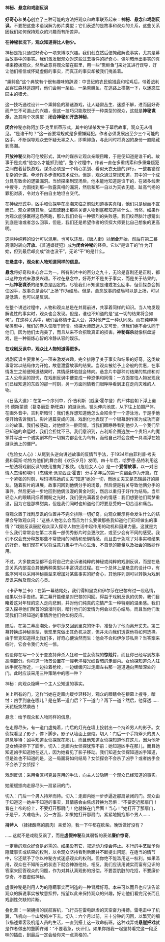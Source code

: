 #### 神秘、悬念和戏剧反讽

**好奇心**和**关心**创立了三种可能的方法把观众和故事联系起来：**神秘**、**悬念**和**戏剧反讽**。不要把这些术语误解为影片类型；它们表述的是故事和观众的关系，这些关系因我们如何保持观众的兴趣而有所差异。

**在神秘状况下，观众知道得比人物少。**

神秘是指只通过好奇心一项来博取兴趣。我们创立然后便掩藏解说事实，尤其是幕后故事中的事实。我们激发起观众对这些过去事件的好奇心，偶尔暗示出事实的真相来撩拨观众，然后故意将观众蒙在鼓里，用一些“熏鲱鱼”[1](#1_33)来对其进行误导，好让他们相信或怀疑虚假的事实，而真正的事实却被我们掩盖着。

“熏鲱鱼”这个典故有个很有趣味的辞源：中世纪的农民偷猎鹿和松鸡后，带着战利品穿过森林逃跑时，他们会用一条鱼，一条熏鲱鱼，在逃路上横拖一下，以迷惑庄园主的猎犬。

这一技巧通过设计一个熏鲱鱼的猜谜游戏，让人疑窦丛生、迷惑不解，进而因好奇而产生不可遏止的兴趣，但这一技巧只能取悦于一种类型的观众，这就是**神秘谋杀**，及其两个次类型：**闭合神秘**和**开放神秘**。

**闭合**神秘亦称阿加莎·克里斯蒂形式，其中的谋杀发生于幕后故事，观众无从得见。“是谁干的？”这一首要常规就是多重嫌疑犯。作者必须发展出至少三个可能的凶手，不断误导观众去怀疑无辜之人，即熏鲱鱼，与此同时将真凶的身份一直隐藏到高潮。

**开放神秘**又称可伦坡形式，其中的谋杀让观众亲眼目睹，于是便知道是谁干的。故事于是变成“他怎么才能抓到他”。整个过程中，作者一直在多重线索和多重嫌疑犯之间做着替换游戏。谋杀必须是一个精心策划、看似天衣无缝的罪行，一整套错综复杂的计谋，牵涉许多步骤和技术成分。但是，观众通过常规知道，其中的一个成分具有致命的逻辑漏洞。当侦探来到现场后，他本能地知道是谁干的，在诸多线索中搜寻，力图找到那一败露真相的漏洞，然后和那一自以为天衣无缝、趾高气扬的罪犯对质，令对方不由自主地坦白交代。

在神秘形式中，凶手和侦探早在高潮来临之前就知道事实真相，他们只是秘而不宣而已。观众紧随其后，试图琢磨出那些关键人物到底都知道些什么。当然，如果作为观众能够赢得这场赛跑，那么我们会有一种强烈的失败感。我们绞尽脑汁想猜出到底是谁或者怎么回事，但是，我们还是希望作者的侦探大师要比自己想象的更高明。

这两种纯粹的设计可以混用，也可以违反。《唐人街》以**闭合**开始，然后在第二幕高潮时转向**开放**。《普通嫌疑犯》成为**闭合神秘**的经典。它以“是谁干的”作为开始，但到最后却变成“谁也没干”，无论“干”的是什么。

**在悬念中，观众和人物知道同样的信息。**

**悬念**将好奇和关心合二为一。所有影片中的百分之九十，无论是喜剧还是正剧，都以这种方式来激发兴趣。不过在悬念中，好奇并不是关于事实，而是关于结果的。一起**神秘谋杀**的结果总是固定的。尽管我们不知道是谁或怎么回事，但侦探总会抓住凶手，故事总是会以“上扬”作为结局。但是，悬念故事的结局可以是上扬，可以是低落，也可以是反讽。

在整个讲述过程中，人物和观众总是在并肩前进，共享着同样的知识。当人物发现解说性的事实时，观众也会发现。但是，谁也不知道的是“这一切的结果将会如何”。在这种关系中，我们会移情于主人公，并对他产生一种认同感。而在纯粹神秘类型中，我们的卷入仅限于同情。侦探大师既迷人又可爱，但我们绝不会认同于他们，因为他们太完美了，而且从来不会招致真正的损害。**神秘谋杀**就像棋盘游戏，是一种锻炼心智的冷静从容的娱乐。

**在戏剧反讽中，观众比人物知道得更多。**

戏剧反讽主要靠关心一项来激发兴趣，完全排除了关于事实和结果的好奇。这类故事常常以结局作为开始，故意泄露故事的结果。当观众被给予上帝般的优惠，在事情发生之前便知道结果时，其情感体验就会转向。悬念片中那种对结果的焦虑和对主人公命运的担忧，在戏剧反讽中便变成一种恐惧和同情：一方面害怕人物发现我们已经知道的东西的那一时刻，另一方面同情我们眼睁睁看到正在走向灾难的人物。

《日落大道》：在第一个序列中，乔·吉利斯（威廉·霍尔登）的尸体脸朝下浮上诺玛·德斯蒙德（葛洛丽亚·斯旺森）的游泳池。镜头伸向池底，从下往上拍摄尸体，在画外音中，吉利斯暗忖：我们也许想知道他怎么会殒命于一个游泳池，于是乎他便开始告诉我们。影片通篇变成闪回，戏剧化地表现了一个银幕剧作家为成功而奋斗的故事。我们被感动，对他倾注一腔同情，当我们眼睁睁看到他步入一个我们早已知道的命运时，我们会担忧不已。我们意识到，吉利斯企图逃脱一个贵妇人的魔掌并写出一个诚实剧本的一切努力都会化为乌有，而他自己将会变成一具漂浮在她游泳池上的僵尸。

《危险女人心》：从尾到头逆向讲述故事的反情节手法，于1934年由菲利普·考夫曼和莫斯·哈特为他们的舞台剧《欢乐岁月》发明。四十年后，哈罗德·品特利用这一想法将戏剧反讽的使用推向了极致。《危险女人心》是一个**爱情故事**，以一对旧情人杰瑞和埃玛（杰瑞米·派翠西亚·霍吉）分手多年后的第一次幽会作为开篇。在一个紧张的时刻，埃玛坦陈她的丈夫“知道”她的一切，而她丈夫又是杰瑞最好的朋友。随着影片的进展，故事闪回到他俩分手的场景，然后便是有关导致他俩分手的事件，然后更进一步地回到他俩浪漫的黄金时刻，然后以重归于好作为结局。当年轻恋人的眼睛闪烁着期盼之光时，我们便充满着复杂的情感：我们想要他们鸳梦重温，因为它是那样甜美，但是我们同时也知道他们将要忍受的一切苦涩和痛苦。

将观众置于戏剧反讽的位置并不完全排除一切好奇。向观众展示将会发生什么的结果会导致观众问：“这些人物怎么会而且为什么要做那些我知道他们已经做出的事情？”戏剧反讽鼓励观众深入探寻人物生活中起作用的动机和因果力量。这就是为什么我们常常会在第二次看一部优秀影片时会更欣赏，或至少会有不同的感受。我们不仅会充分释放那些不常使用的同情和恐惧情感，而且由于免除了对事实和结果的好奇，我们现在可以将注意力集中于内心生活、不自觉的能量以及社会的微妙作用。

不过，大多数类型都不会将自己完全诉诸纯粹的神秘或纯粹的戏剧反讽，而是在悬念关系内部混合其他两种类型以丰富讲述过程。在一个总体上是悬念的设计中，有些序列可以采用神秘类型来增加对某些事实的好奇心，其他序列则可以转换为戏剧反讽来触及观众的心灵。

《卡萨布兰卡》：在第一幕结尾处，我们得知里克和伊尔莎在巴黎有过一段私情，结果以分手告终。第二幕开篇便是对巴黎的闪回。得益于戏剧反讽的优势，我们目睹着这对年轻的恋人走向悲剧，并对他们纯真的恋情产生一种特别的温柔感。我们深入探寻他们聚首的浪漫时刻，暗忖他们的爱情为何会以伤心结局，而且当他们发现我们已经知道的事情后他们会如何反应。

随后，在第二幕高潮处，伊尔莎又回到里克的怀中，准备为了他而离开丈夫。第三幕转换成神秘类型，表现里克做出其危机决定，但并未向我们透露他将如何选择。由于里克知道得比我们多，好奇心便油然而生：他会不会和伊尔莎私奔？当答案来临时，它会令我们大吃一惊。

假设你在写一个关于变态持斧杀人狂和一位女侦探的**惊险片**，而且你已经写到故事高潮部分。你将这一场景设置在一幢老洋楼光线昏暗的走廊内。女侦探知道杀人狂凶手就在附近，一边拉着枪栓，一边缓缓闪过走廊左右那一道道通向黑暗深处的门。此时应该采用三种策略中的哪一种？

神秘：向观众隐瞒一个主人公知道的事实。

关上所有的门，这样当她在走廊内缓步轻移时，观众的眼睛会在银幕上搜寻，暗忖：凶手到底在哪儿？是在第一道门后？下一道门？再下一道？然后，他穿透……天花板突然袭击！

悬念：给予观众和人物同样的信息。

在走廊尽头，有一道门虚掩着，门后的灯光在墙上投射出一个持斧男人的影子。女侦探看见了影子，停下脚步。影子从墙面上退缩。切入：门后一个手持斧头的男人屏息等待：凶手知道女侦探就在那儿，而且他知道女侦探知道他在这儿，因为他听见女侦探停下了脚步。切入：走廊内女侦探犹豫不前：她知道凶手在那儿，而且她知道凶手知道她在这儿，因为她看见了影子移动。我们知道女侦探知道凶手知道，但是谁也不知道的是，这一局面将如何结局？女侦探会不会杀了凶手？或者凶手会不会杀了女侦探？

戏剧反讽：采用希区柯克最喜用的手法，向主人公隐瞒一个观众已经知道的事实。

她缓缓挪向走廊尽头一扇紧闭的门。

切入：门后一个男人持斧而待。切入：走廊内她一步步逼近那扇紧闭的门。观众由于知道这一她并不知道的事实，其情感会由焦虑转换为恐惧：“不要走近那扇门！看在上帝的份上，不要打开那扇门！他就躲在门后面！当心！”她打开了那扇门，于是乎，大难临头。另一方面，如果她打开那扇门，紧紧地拥抱那个男人……

**持斧人** （揉揉酸痛的肌肉）亲爱的，我一下午都在砍柴。晚饭做好没有？

……这就不是戏剧反讽了，而是**虚假神秘**及其弱智的表弟**廉价惊奇**。

一定量的观众好奇是必需的。如果没有它，叙述动力便会停止。本行的手艺赋予你隐藏事实或结果的权利，以令观众坚持看到后面并不断提出问题。在适当的情节中，它还赋予了你以神秘方式迷惑观众的权利。但你绝不能滥用这一权利。如果滥用，观众在不知所云的状态下就会神游他处。相反，我们应该用诚实而富有见识的答案来回答观众的问题，作为对其认真观影的报偿。不要耍肮脏的花招，不要廉价惊奇，不要虚假神秘。

虚假神秘是利用人为的隐瞒事实而制造的一种冒牌好奇。本来可以而且也应该告诉观众的解说事实被故意扣押，指望以此来保持观众的兴趣，好让他们看完冗长而且戏剧性欠缺的片断。

叠化至：一架拥挤的民航客机，飞行员在雷电肆虐的天空奋力拼搏。雷电击中了机翼，飞机向一个山坡俯冲下去。切入：六个月以前，三十分钟的闪回，以繁冗的细节描述乘客及机组人员的生活，一直到搭上这一致命航班。这种戏弄或**悬崖把戏**就是作者做出的蹩脚许诺：“不要着急，伙计们。如果你跟我一起坚持看完这一段乏味的插曲，到最后一定会给你来一点真格的。”